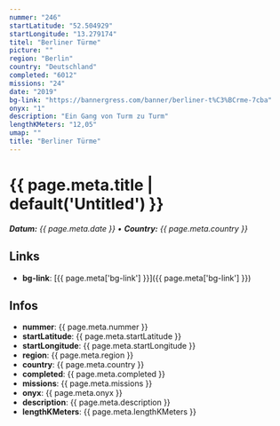 ```yaml
---
nummer: "246"
startLatitude: "52.504929"
startLongitude: "13.279174"
titel: "Berliner Türme"
picture: ""
region: "Berlin"
country: "Deutschland"
completed: "6012"
missions: "24"
date: "2019"
bg-link: "https://bannergress.com/banner/berliner-t%C3%BCrme-7cba"
onyx: "1"
description: "Ein Gang von Turm zu Turm"
lengthKMeters: "12,05"
umap: ""
title: "Berliner Türme"
---
```

# {{ page.meta.title | default('Untitled') }}

_**Datum:** {{ page.meta.date }} • **Country:** {{ page.meta.country }}_

## Links
- **bg-link**: [{{ page.meta['bg-link'] }}]({{ page.meta['bg-link'] }})

## Infos
- **nummer**: {{ page.meta.nummer }}
- **startLatitude**: {{ page.meta.startLatitude }}
- **startLongitude**: {{ page.meta.startLongitude }}
- **region**: {{ page.meta.region }}
- **country**: {{ page.meta.country }}
- **completed**: {{ page.meta.completed }}
- **missions**: {{ page.meta.missions }}
- **onyx**: {{ page.meta.onyx }}
- **description**: {{ page.meta.description }}
- **lengthKMeters**: {{ page.meta.lengthKMeters }}
